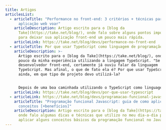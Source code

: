 ```yaml
---
title: Artigos
articlesList:
  - articleTitle: "Performance no front-end: 3 critérios + técnicas para sua
      aplicação web voar"
    articleDescription: Artigo escrito para o [blog da
      Take](https://take.net/blog/), onde falo sobre alguns pontos importantes
      para deixar sua aplicação front-end um pouco mais rápida.
    articleLink: https://take.net/blog/devs/performance-no-front-end
  - articleTitle: Por que usar TypeScript como linguagem de programação
    articleDescription: >-
      Artigo escrito para o [blog da Take](https://take.net/blog/), onde falo um
      pouco da minha experiência utilizando a lingagem TypeScript. "Se você é um
      desenvolvedor front-end, certamente já ouviu falar da linguagem
      TypeScript. Mas afinal, o que de fato ela é? Por que usar TypeScript? E
      ainda, em que tipo de projeto devo utilizá-la?


      Depois de uma boa caminhada utilizando o TypeScript como linguagem principal do meu dia-a-dia de trabalho, tentarei mostrar as principais vantagens de usá-la nas suas futuras aplicações."
    articleLink: https://take.net/blog/devs/por-que-usar-typescript
  - articleLink: https://take.net/blog/devs/programacao-funcional-javascript
    articleTitle: "Programação funcional Javascript: guia de como aplicar os
      conceitos [+benefícios]"
    articleDescription: Artigo escrito para o [blog da Take](https://take.net/blog/)
      onde falo algumas dicas e técnicas que utilizo no meu dia-a-dia para
      aplicar alguns conceitos básicos da programação funcional no JavaScript.
---
```

